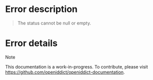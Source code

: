 # Error description

> The status cannot be null or empty.

# Error details

> [!NOTE]
> This documentation is a work-in-progress. To contribute, please visit https://github.com/openiddict/openiddict-documentation.

